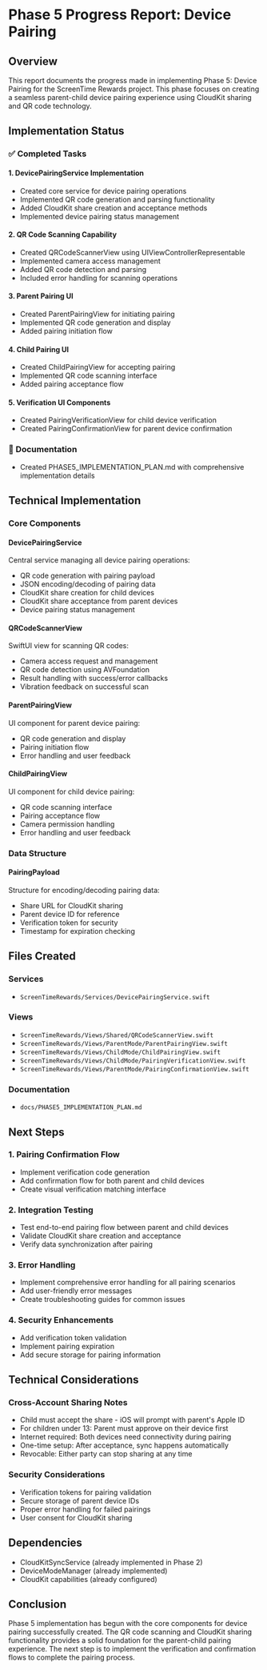 # Phase 5 Progress Report: Device Pairing

## Overview
This report documents the progress made in implementing Phase 5: Device Pairing for the ScreenTime Rewards project. This phase focuses on creating a seamless parent-child device pairing experience using CloudKit sharing and QR code technology.

## Implementation Status

### ✅ Completed Tasks

#### 1. DevicePairingService Implementation
- Created core service for device pairing operations
- Implemented QR code generation and parsing functionality
- Added CloudKit share creation and acceptance methods
- Implemented device pairing status management

#### 2. QR Code Scanning Capability
- Created QRCodeScannerView using UIViewControllerRepresentable
- Implemented camera access management
- Added QR code detection and parsing
- Included error handling for scanning operations

#### 3. Parent Pairing UI
- Created ParentPairingView for initiating pairing
- Implemented QR code generation and display
- Added pairing initiation flow

#### 4. Child Pairing UI
- Created ChildPairingView for accepting pairing
- Implemented QR code scanning interface
- Added pairing acceptance flow

#### 5. Verification UI Components
- Created PairingVerificationView for child device verification
- Created PairingConfirmationView for parent device confirmation

### 📝 Documentation
- Created PHASE5_IMPLEMENTATION_PLAN.md with comprehensive implementation details

## Technical Implementation

### Core Components

#### DevicePairingService
Central service managing all device pairing operations:
- QR code generation with pairing payload
- JSON encoding/decoding of pairing data
- CloudKit share creation for child devices
- CloudKit share acceptance from parent devices
- Device pairing status management

#### QRCodeScannerView
SwiftUI view for scanning QR codes:
- Camera access request and management
- QR code detection using AVFoundation
- Result handling with success/error callbacks
- Vibration feedback on successful scan

#### ParentPairingView
UI component for parent device pairing:
- QR code generation and display
- Pairing initiation flow
- Error handling and user feedback

#### ChildPairingView
UI component for child device pairing:
- QR code scanning interface
- Pairing acceptance flow
- Camera permission handling
- Error handling and user feedback

### Data Structure

#### PairingPayload
Structure for encoding/decoding pairing data:
- Share URL for CloudKit sharing
- Parent device ID for reference
- Verification token for security
- Timestamp for expiration checking

## Files Created

### Services
- `ScreenTimeRewards/Services/DevicePairingService.swift`

### Views
- `ScreenTimeRewards/Views/Shared/QRCodeScannerView.swift`
- `ScreenTimeRewards/Views/ParentMode/ParentPairingView.swift`
- `ScreenTimeRewards/Views/ChildMode/ChildPairingView.swift`
- `ScreenTimeRewards/Views/ChildMode/PairingVerificationView.swift`
- `ScreenTimeRewards/Views/ParentMode/PairingConfirmationView.swift`

### Documentation
- `docs/PHASE5_IMPLEMENTATION_PLAN.md`

## Next Steps

### 1. Pairing Confirmation Flow
- Implement verification code generation
- Add confirmation flow for both parent and child devices
- Create visual verification matching interface

### 2. Integration Testing
- Test end-to-end pairing flow between parent and child devices
- Validate CloudKit share creation and acceptance
- Verify data synchronization after pairing

### 3. Error Handling
- Implement comprehensive error handling for all pairing scenarios
- Add user-friendly error messages
- Create troubleshooting guides for common issues

### 4. Security Enhancements
- Add verification token validation
- Implement pairing expiration
- Add secure storage for pairing information

## Technical Considerations

### Cross-Account Sharing Notes
- Child must accept the share - iOS will prompt with parent's Apple ID
- For children under 13: Parent must approve on their device first
- Internet required: Both devices need connectivity during pairing
- One-time setup: After acceptance, sync happens automatically
- Revocable: Either party can stop sharing at any time

### Security Considerations
- Verification tokens for pairing validation
- Secure storage of parent device IDs
- Proper error handling for failed pairings
- User consent for CloudKit sharing

## Dependencies
- CloudKitSyncService (already implemented in Phase 2)
- DeviceModeManager (already implemented)
- CloudKit capabilities (already configured)

## Conclusion

Phase 5 implementation has begun with the core components for device pairing successfully created. The QR code scanning and CloudKit sharing functionality provides a solid foundation for the parent-child pairing experience. The next step is to implement the verification and confirmation flows to complete the pairing process.
